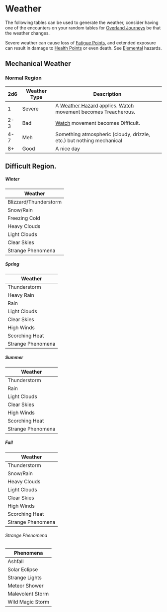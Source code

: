 # Weather

The following tables can be used to generate the weather, consider having one of the encounters on your random tables for [Overland Journeys](../../Game%20Procedures/Overland%20Journeys.md) be that the weather changes. 

Severe weather can cause loss of [Fatigue Points](../../Player%20Characters/Derived%20Statistics/Fatigue%20Points.md), and extended exposure can result in damage to [Health Points](../../Player%20Characters/Derived%20Statistics/Health%20Points.md) or even death. See [Elemental](../../Hazards/Elemental.md) hazards. 

## Mechanical Weather
### Normal Region

| 2d6 | Weather Type | Description                                                                                                                       |
| --- | ------------ | --------------------------------------------------------------------------------------------------------------------------------- |
| 1   | Severe       | A [Weather Hazard](../../Hazards/Elemental.md) applies. [Watch](../../Game%20Procedures/Watches.md) movement becomes Treacherous. |
| 2-3 | Bad          | [Watch](../../Game%20Procedures/Watches.md) movement becomes Difficult.                                                           |
| 4-7 | Meh          | Something atmospheric (cloudy, drizzle, etc.) but nothing mechanical                                                              |
| 8+  | Good         | A nice day                                                                                                                        |
## Difficult Region.

##### Winter
| Weather               |
| --------------------- |
| Blizzard/Thunderstorm |
| Snow/Rain             |
| Freezing Cold         |
| Heavy Clouds          |
| Light Clouds          |
| Clear Skies           |
| Strange Phenomena     |
##### Spring
| Weather           |
| ----------------- |
| Thunderstorm      |
| Heavy Rain        |
| Rain              |
| Light Clouds      |
| Clear Skies       |
| High Winds        |
| Scorching Heat    |
| Strange Phenomena |
##### Summer
| Weather           |
| ----------------- |
| Thunderstorm      |
| Rain              |
| Light Clouds      |
| Clear Skies       |
| High Winds        |
| Scorching Heat    |
| Strange Phenomena |
##### Fall
| Weather           |
| ----------------- |
| Thunderstorm      |
| Snow/Rain         |
| Heavy Clouds      |
| Light Clouds      |
| Clear Skies       |
| High Winds        |
| Scorching Heat    |
| Strange Phenomena |
###### Strange Phenomena
| Phenomena        |
| ---------------- |
| Ashfall          |
| Solar Eclipse    |
| Strange Lights   |
| Meteor Shower    |
| Malevolent Storm |
| Wild Magic Storm |
